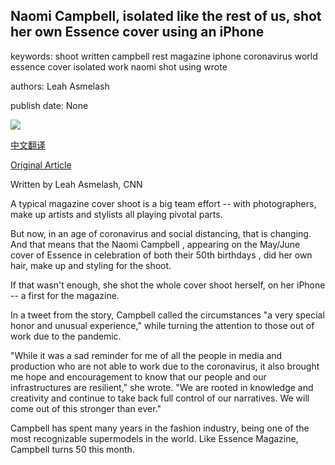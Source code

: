 ## Naomi Campbell, isolated like the rest of us, shot her own Essence cover using an iPhone

keywords: shoot written campbell rest magazine iphone coronavirus world essence cover isolated work naomi shot using wrote

authors: Leah Asmelash

publish date: None

![](https://cdn.cnn.com/cnnnext/dam/assets/200507143741-essence-mag-cover-super-tease.jpg)

[中文翻译](Naomi%20Campbell%2C%20isolated%20like%20the%20rest%20of%20us%2C%20shot%20her%20own%20Essence%20cover%20using%20an%20iPhone_zh.md)

[Original Article](https://edition.cnn.com/style/article/naomi-campbell-essence-cover-trnd/index.html)

Written by Leah Asmelash, CNN

A typical magazine cover shoot is a big team effort -- with photographers, make up artists and stylists all playing pivotal parts.

But now, in an age of coronavirus and social distancing, that is changing. And that means that the Naomi Campbell , appearing on the May/June cover of Essence in celebration of both their 50th birthdays , did her own hair, make up and styling for the shoot.

If that wasn't enough, she shot the whole cover shoot herself, on her iPhone -- a first for the magazine.

In a tweet from the story, Campbell called the circumstances "a very special honor and unusual experience," while turning the attention to those out of work due to the pandemic.

"While it was a sad reminder for me of all the people in media and production who are not able to work due to the coronavirus, it also brought me hope and encouragement to know that our people and our infrastructures are resilient," she wrote. "We are rooted in knowledge and creativity and continue to take back full control of our narratives. We will come out of this stronger than ever."

Campbell has spent many years in the fashion industry, being one of the most recognizable supermodels in the world. Like Essence Magazine, Campbell turns 50 this month.